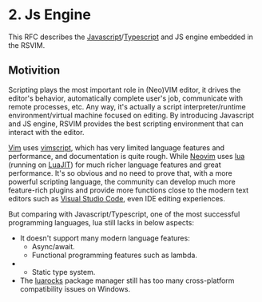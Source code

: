 # 2. Js Engine

This RFC describes the [Javascript](https://en.wikipedia.org/wiki/JavaScript)/[Typescript](https://www.typescriptlang.org/) and JS engine embedded in the RSVIM.

## Motivition

Scripting plays the most important role in (Neo)VIM editor, it drives the editor's behavior, automatically complete user's job, communicate with remote processes, etc. Any way, it's actually a script interpreter/runtime environment/virtual machine focused on editing. By introducing Javascript and JS engine, RSVIM provides the best scripting environment that can interact with the editor.

[Vim](https://www.vim.org/) uses [vimscript](https://www.vim.org/scripts/), which has very limited language features and performance, and documentation is quite rough. While [Neovim](https://neovim.io/) uses [lua](https://www.lua.org/) (running on [LuaJIT](https://luajit.org/)) for much richer language features and great performance. It's so obvious and no need to prove that, with a more powerful scripting language, the community can develop much more feature-rich plugins and provide more functions close to the modern text editors such as [Visual Studio Code](https://code.visualstudio.com/), even IDE editing experiences.

But comparing with Javascript/Typescript, one of the most successful programming languages, lua still lacks in below aspects:

- It doesn't support many modern language features:
  - Async/await.
  - Functional programming features such as lambda.
- - Static type system.
- The [luarocks](https://luarocks.org/) package manager still has too many cross-platform compatibility issues on Windows.
